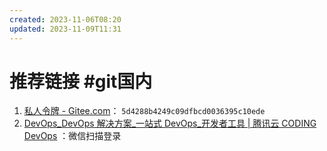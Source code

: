 ```yaml
---
created: 2023-11-06T08:20
updated: 2023-11-09T11:31
---
```


# 推荐链接 #git国内 
1. [私人令牌 - Gitee.com](https://gitee.com/profile/personal_access_tokens)： `5d4288b4249c09dfbcd0036395c10ede`
2. [DevOps_DevOps 解决方案_一站式 DevOps_开发者工具 | 腾讯云 CODING DevOps](https://coding.net/) ：微信扫描登录